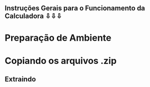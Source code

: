 ## Instruções Gerais para o Funcionamento da Calculadora ⇩⇩⇩ ##

# Preparação de Ambiente #

# Copiando os arquivos .zip #

## Extraindo ##